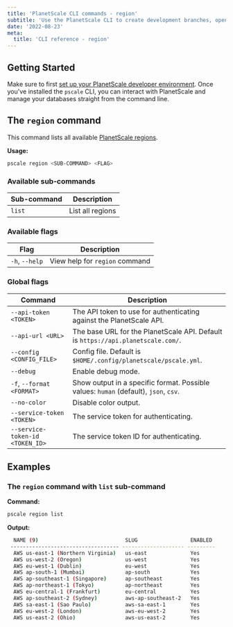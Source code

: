 ```yaml
---
title: 'PlanetScale CLI commands - region'
subtitle: 'Use the PlanetScale CLI to create development branches, open deploy requests, and make non-blocking schema changes directly from your terminal.'
date: '2022-08-23'
meta:
  title: 'CLI reference - region'
---
```


## Getting Started

Make sure to first [set up your PlanetScale developer environment](/docs/concepts/planetscale-environment-setup). Once you've installed the `pscale` CLI, you can interact with PlanetScale and manage your databases straight from the command line.

## The `region` command

This command lists all available [PlanetScale regions](/docs/concepts/regions).

**Usage:**

```bash
pscale region <SUB-COMMAND> <FLAG>
```

### Available sub-commands

| **Sub-command** | **Description**  |
| --------------- | ---------------- |
| `list`          | List all regions |

### Available flags

| **Flag**       | **Description**                |
| -------------- | ------------------------------ |
| `-h`, `--help` | View help for `region` command |

### Global flags

| **Command**                     | **Description**                                                                      |
| ------------------------------- | ------------------------------------------------------------------------------------ |
| `--api-token <TOKEN>`           | The API token to use for authenticating against the PlanetScale API.                 |
| `--api-url <URL>`               | The base URL for the PlanetScale API. Default is `https://api.planetscale.com/`.     |
| `--config <CONFIG_FILE>`        | Config file. Default is `$HOME/.config/planetscale/pscale.yml`.                      |
| `--debug`                       | Enable debug mode.                                                                   |
| `-f`, `--format <FORMAT>`       | Show output in a specific format. Possible values: `human` (default), `json`, `csv`. |
| `--no-color`                    | Disable color output.                                                                |
| `--service-token <TOKEN>`       | The service token for authenticating.                                                |
| `--service-token-id <TOKEN_ID>` | The service token ID for authenticating.                                             |

## Examples

### The `region` command with `list` sub-command

**Command:**

```bash
pscale region list
```

**Output:**

```bash
  NAME (9)                            SLUG                 ENABLED
 ----------------------------------- -------------------- ---------
  AWS us-east-1 (Northern Virginia)   us-east              Yes
  AWS us-west-2 (Oregon)              us-west              Yes
  AWS eu-west-1 (Dublin)              eu-west              Yes
  AWS ap-south-1 (Mumbai)             ap-south             Yes
  AWS ap-southeast-1 (Singapore)      ap-southeast         Yes
  AWS ap-northeast-1 (Tokyo)          ap-northeast         Yes
  AWS eu-central-1 (Frankfurt)        eu-central           Yes
  AWS ap-southeast-2 (Sydney)         aws-ap-southeast-2   Yes
  AWS sa-east-1 (Sao Paulo)           aws-sa-east-1        Yes
  AWS eu-west-2 (London)              aws-eu-west-2        Yes
  AWS us-east-2 (Ohio)                aws-us-east-2        Yes
```
